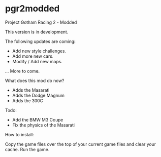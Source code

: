 # pgr2modded

Project Gotham Racing 2 - Modded 

This version is in development.

The following updates are coming:

 - Add new style challenges.
 - Add more new cars.
 - Modify / Add new maps.

... More to come.

What does this mod do now?

 - Adds the Masarati
 - Adds the Dodge Magnum
 - Adds the 300C


Todo:

 - Add the BMW M3 Coupe
 - Fix the physics of the Masarati

How to install:

Copy the game files over the top of your current game files and clear your cache. Run the game.

